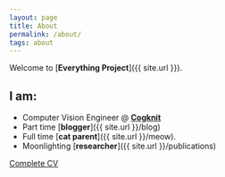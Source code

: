 ```yaml
---
layout: page
title: About
permalink: /about/
tags: about
---
```




Welcome to [**Everything Project**]({{ site.url }}). 

## I am:
* Computer Vision Engineer @ [**Cogknit**](http://cogknit.com)
* Part time [**blogger**]({{ site.url }}/blog)
* Full time [**cat parent**]({{ site.url }}/meow). 
* Moonlighting [**researcher**]({{ site.url }}/publications)

<a markdown="0" href="{{ site.url }}/cv.pdf" class="btn">Complete CV</a>


